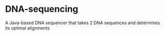 # DNA-sequencing
A Java-based DNA sequencer that takes 2 DNA sequences and determines its optimal alignments
